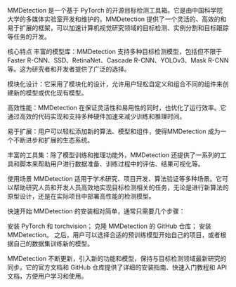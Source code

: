 MMDetection 是一个基于 PyTorch 的开源目标检测工具箱。它是由中国科学院大学的多媒体实验室开发和维护的。MMDetection 提供了一个灵活的、高效的和易于扩展的框架，可以加速计算机视觉研究领域的目标检测、实例分割和目标跟踪等任务的开发。

核心特点
丰富的模型库：MMDetection 支持多种目标检测模型，包括但不限于 Faster R-CNN、SSD、RetinaNet、Cascade R-CNN、YOLOv3、Mask R-CNN 等。这为研究者和开发者提供了广泛的选择。

模块化设计：它采用了模块化的设计，允许用户轻松自定义和组合不同的组件来创建新的模型或优化现有模型。

高效性能：MMDetection 在保证灵活性和易用性的同时，也优化了运行效率。它通过高效的代码实现和支持多种硬件加速来减少训练和推理时间。

易于扩展：用户可以轻松添加新的算法、模型和组件，使得MMDetection 成为一个不断进步和扩展的生态系统。

丰富的工具集：除了模型训练和推理功能外，MMDetection 还提供了一系列的工具和脚本来帮助用户进行数据准备、训练过程中的评估、结果可视化等。

使用场景
MMDetection 适用于学术研究、项目开发、算法验证等多种场景。它可以帮助研究人员和开发人员高效地实现目标检测相关的任务，无论是进行新算法的原型设计，还是在实际项目中部署高性能的检测模型。

快速开始
MMDetection 的安装相对简单，通常只需要几个步骤：

安装 PyTorch 和 torchvision；
克隆 MMDetection 的 GitHub 仓库；
安装 MMDetection。
之后，用户可以选择合适的预训练模型开始自己的项目，或者根据自己的数据集训练新的模型。

MMDetection 不断更新，引入新的功能和模型，保持与目标检测领域最新研究的同步。它的官方文档和 GitHub 仓库提供了详细的安装指南、快速入门教程和 API 文档，方便用户学习和使用。
